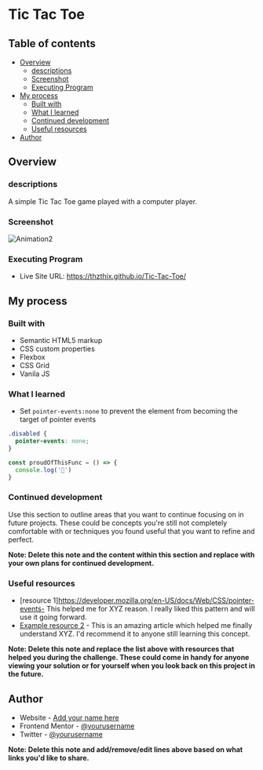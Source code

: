 # Tic Tac Toe



## Table of contents

- [Overview](#overview)
  - [descriptions](#descriptions)
  - [Screenshot](#screenshot)
  - [Executing Program](#executing-program)
- [My process](#my-process)
  - [Built with](#built-with)
  - [What I learned](#what-i-learned)
  - [Continued development](#continued-development)
  - [Useful resources](#useful-resources)
- [Author](#author)




## Overview

### descriptions

A simple Tic Tac Toe game played with a computer player.


### Screenshot
![Animation2](https://user-images.githubusercontent.com/95135403/226422983-ca9a347b-2729-404c-8cf5-ec5888b82082.gif)



### Executing Program


- Live Site URL: https://thzthix.github.io/Tic-Tac-Toe/

## My process

### Built with

- Semantic HTML5 markup
- CSS custom properties
- Flexbox
- CSS Grid
- Vanila JS




### What I learned

- Set ```pointer-events:none``` to prevent the element from becoming the target of pointer events

```css
.disabled {
  pointer-events: none;
}
```
```js
const proudOfThisFunc = () => {
  console.log('🎉')
}
```





### Continued development

Use this section to outline areas that you want to continue focusing on in future projects. These could be concepts you're still not completely comfortable with or techniques you found useful that you want to refine and perfect.

**Note: Delete this note and the content within this section and replace with your own plans for continued development.**

### Useful resources

- [resource 1]https://developer.mozilla.org/en-US/docs/Web/CSS/pointer-events- This helped me for XYZ reason. I really liked this pattern and will use it going forward.
- [Example resource 2](https://www.example.com) - This is an amazing article which helped me finally understand XYZ. I'd recommend it to anyone still learning this concept.

**Note: Delete this note and replace the list above with resources that helped you during the challenge. These could come in handy for anyone viewing your solution or for yourself when you look back on this project in the future.**

## Author

- Website - [Add your name here](https://www.your-site.com)
- Frontend Mentor - [@yourusername](https://www.frontendmentor.io/profile/yourusername)
- Twitter - [@yourusername](https://www.twitter.com/yourusername)

**Note: Delete this note and add/remove/edit lines above based on what links you'd like to share.**


